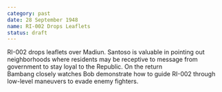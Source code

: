 ```yaml
---
category: past
date: 28 September 1948
name: RI-002 Drops Leaflets
status: draft
---
```

RI-002 drops leaflets over Madiun. Santoso is
valuable in pointing out neighborhoods where residents may be receptive
to message from government to stay loyal to the Republic. On the return  
Bambang closely watches Bob demonstrate how to guide RI-002 through low-level
maneuvers to evade enemy fighters.
